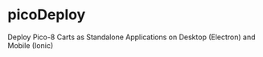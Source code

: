 # picoDeploy
Deploy Pico-8 Carts as Standalone Applications on Desktop (Electron) and Mobile (Ionic)
